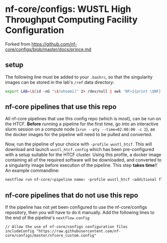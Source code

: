 # nf-core/configs: WUSTL High Throughput Computing Facility Configuration

Forked from https://github.com/nf-core/configs/blob/master/docs/prince.md

## setup

The following line must be added to your `.bashrc`, so that the singularity images can be stored in the lab's `/ref` data directory:

```bash
export LAB=\$(id -nG "\$(whoami)" 2> /dev/null | awk 'NF>1{print \$NF}')
```

## nf-core pipelines that use this repo

All nf-core pipelines that use this config repo (which is most), can be run on the HTCF. **Before** running a pipeline for the first time, go into an interactive slurm session on a compute node (`srun --pty --time=02:00:00 -c 2`), as the docker images for the pipeline will need to be pulled and converted.

Now, run the pipeline of your choice with `-profile wustl_htcf`. This will download and launch `wustl_htcf.config` which has been pre-configured with a setup suitable for the HTCF cluster. Using this profile, a docker image containing all of the required software will be downloaded, and converted to a singularity image before execution of the pipeline. This step **takes time**!!
An example commandline:

```bash
nextflow run nf-core/<pipeline name> -profile wustl_htcf <additional flags>
```

## nf-core pipelines that do not use this repo

If the pipeline has not yet been configured to use the nf-core/configs repository, then you will have to do it manually. Add the following lines to the end of the pipeline's `nextflow.config` 

```
// Allow the use of nf-core/configs configuration files
includeConfig "https://raw.githubusercontent.com/nf-core/configs/master/nfcore_custom.config"
```
